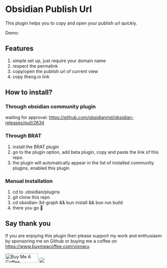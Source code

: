 # Obsidian Publish Url

This plugin helps you to copy and open your publish url quickly.

Demo:

## Features

1. simple set up, just require your domain name
2. respect the permalink
3. copy/open the publish url of current view
4. copy theog.io link

## How to install?

### Through obsidian community plugin

waiting for approval: https://github.com/obsidianmd/obsidian-releases/pull/2634

### Through BRAT

1. install the BRAT plugin
2. go to the plugin option, add beta plugin, copy and paste the link of this repo.
3. the plugin will automatically appear in the list of installed community plugins, enabled this plugin

### Manual installation

1. cd to .obsidian/plugins
2. git clone this repo
3. cd obsidian-3d-graph && bun install && bun run build
4. there you go 🎉

## Say thank you

If you are enjoying this plugin then please support my work and enthusiasm by sponsoring me on Github or buying me a coffee on <https://www.buymeacoffee.com/yomaru>.

<a href="https://www.buymeacoffee.com/yomaru" target="_blank"><img src="https://cdn.buymeacoffee.com/buttons/v2/default-yellow.png" alt="Buy Me A Coffee" style="height: 30px !important;width: 105px !important;" ></a> [![](https://img.shields.io/static/v1?label=Sponsor&message=%E2%9D%A4&logo=GitHub&color=%23fe8e86)](https://github.com/sponsors/hananoshikayomaru)
